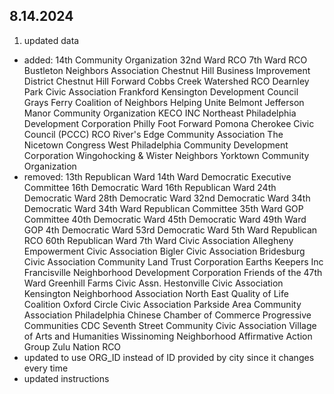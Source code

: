 ## 8.14.2024
1. updated data
* added: 
14th Community Organization
32nd Ward RCO
7th Ward RCO
Bustleton Neighbors Association
Chestnut Hill Business Improvement District
Chestnut Hill Forward
Cobbs Creek Watershed RCO
Dearnley Park Civic Association
Frankford Kensington Development Council
Grays Ferry Coalition of Neighbors
Helping Unite Belmont
Jefferson Manor Community Organization
KECO INC
Northeast Philadelphia Development Corporation
Philly Foot Forward
Pomona Cherokee Civic Council (PCCC) RCO
River's Edge Community Association
The Nicetown Congress
West Philadelphia Community Development Corporation
Wingohocking & Wister Neighbors
Yorktown Community Organization
* removed:
13th Republican Ward
14th Ward Democratic Executive Committee
16th Democratic Ward
16th Republican Ward
24th Democratic Ward
28th Democratic Ward
32nd Democratic Ward
34th Democratic Ward
34th Ward Republican Committee
35th Ward GOP Committee
40th Democratic Ward
45th Democratic Ward
49th Ward GOP
4th Democratic Ward
53rd Democratic Ward
5th Ward Republican RCO
60th Republican Ward
7th Ward Civic Association
Allegheny Empowerment Civic Association
Bigler Civic Association
Bridesburg Civic Association
Community Land Trust Corporation
Earths Keepers Inc
Francisville Neighborhood Development Corporation
Friends of the 47th Ward
Greenhill Farms Civic Assn.
Hestonville Civic Association
Kensington Neighborhood Association
North East Quality of Life Coalition
Oxford Circle Civic Association
Parkside Area Community Association
Philadelphia Chinese Chamber of Commerce
Progressive Communities CDC
Seventh Street Community Civic Association
Village of Arts and Humanities
Wissinoming Neighborhood Affirmative Action Group
Zulu Nation RCO
* updated to use ORG_ID instead of ID provided by city since it changes every time
* updated instructions


